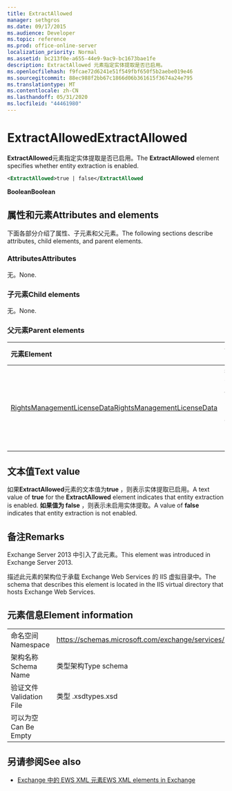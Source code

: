 ```yaml
---
title: ExtractAllowed
manager: sethgros
ms.date: 09/17/2015
ms.audience: Developer
ms.topic: reference
ms.prod: office-online-server
localization_priority: Normal
ms.assetid: bc213f0e-a655-44e9-9ac9-bc1673bae1fe
description: ExtractAllowed 元素指定实体提取是否已启用。
ms.openlocfilehash: f9fcae72d6241e51f549fbf650f5b2aebe019e46
ms.sourcegitcommit: 88ec988f2bb67c1866d06b361615f3674a24e795
ms.translationtype: MT
ms.contentlocale: zh-CN
ms.lasthandoff: 05/31/2020
ms.locfileid: "44461980"
---
```

# <a name="extractallowed"></a><span data-ttu-id="a71c2-103">ExtractAllowed</span><span class="sxs-lookup"><span data-stu-id="a71c2-103">ExtractAllowed</span></span>

<span data-ttu-id="a71c2-104">**ExtractAllowed**元素指定实体提取是否已启用。</span><span class="sxs-lookup"><span data-stu-id="a71c2-104">The **ExtractAllowed** element specifies whether entity extraction is enabled.</span></span> 
  
```XML
<ExtractAllowed>true | false</ExtractAllowed
```

 <span data-ttu-id="a71c2-105">**Boolean**</span><span class="sxs-lookup"><span data-stu-id="a71c2-105">**Boolean**</span></span>
## <a name="attributes-and-elements"></a><span data-ttu-id="a71c2-106">属性和元素</span><span class="sxs-lookup"><span data-stu-id="a71c2-106">Attributes and elements</span></span>

<span data-ttu-id="a71c2-107">下面各部分介绍了属性、子元素和父元素。</span><span class="sxs-lookup"><span data-stu-id="a71c2-107">The following sections describe attributes, child elements, and parent elements.</span></span>
  
### <a name="attributes"></a><span data-ttu-id="a71c2-108">Attributes</span><span class="sxs-lookup"><span data-stu-id="a71c2-108">Attributes</span></span>

<span data-ttu-id="a71c2-109">无。</span><span class="sxs-lookup"><span data-stu-id="a71c2-109">None.</span></span>
  
### <a name="child-elements"></a><span data-ttu-id="a71c2-110">子元素</span><span class="sxs-lookup"><span data-stu-id="a71c2-110">Child elements</span></span>

<span data-ttu-id="a71c2-111">无。</span><span class="sxs-lookup"><span data-stu-id="a71c2-111">None.</span></span>
  
### <a name="parent-elements"></a><span data-ttu-id="a71c2-112">父元素</span><span class="sxs-lookup"><span data-stu-id="a71c2-112">Parent elements</span></span>

|<span data-ttu-id="a71c2-113">**元素**</span><span class="sxs-lookup"><span data-stu-id="a71c2-113">**Element**</span></span>|<span data-ttu-id="a71c2-114">**说明**</span><span class="sxs-lookup"><span data-stu-id="a71c2-114">**Description**</span></span>|
|:-----|:-----|
|[<span data-ttu-id="a71c2-115">RightsManagementLicenseData</span><span class="sxs-lookup"><span data-stu-id="a71c2-115">RightsManagementLicenseData</span></span>](rightsmanagementlicensedata.md) <br/> |<span data-ttu-id="a71c2-116">指定有关权限管理许可证的信息。</span><span class="sxs-lookup"><span data-stu-id="a71c2-116">Specifies information about the rights management license.</span></span>  <br/> |
   
## <a name="text-value"></a><span data-ttu-id="a71c2-117">文本值</span><span class="sxs-lookup"><span data-stu-id="a71c2-117">Text value</span></span>

<span data-ttu-id="a71c2-118">如果**ExtractAllowed**元素的文本值为**true** ，则表示实体提取已启用。</span><span class="sxs-lookup"><span data-stu-id="a71c2-118">A text value of **true** for the **ExtractAllowed** element indicates that entity extraction is enabled.</span></span> <span data-ttu-id="a71c2-119">**如果值为 false** ，则表示未启用实体提取。</span><span class="sxs-lookup"><span data-stu-id="a71c2-119">A value of **false** indicates that entity extraction is not enabled.</span></span> 
  
## <a name="remarks"></a><span data-ttu-id="a71c2-120">备注</span><span class="sxs-lookup"><span data-stu-id="a71c2-120">Remarks</span></span>

<span data-ttu-id="a71c2-121">Exchange Server 2013 中引入了此元素。</span><span class="sxs-lookup"><span data-stu-id="a71c2-121">This element was introduced in Exchange Server 2013.</span></span>
  
<span data-ttu-id="a71c2-122">描述此元素的架构位于承载 Exchange Web Services 的 IIS 虚拟目录中。</span><span class="sxs-lookup"><span data-stu-id="a71c2-122">The schema that describes this element is located in the IIS virtual directory that hosts Exchange Web Services.</span></span>
  
## <a name="element-information"></a><span data-ttu-id="a71c2-123">元素信息</span><span class="sxs-lookup"><span data-stu-id="a71c2-123">Element information</span></span>

|||
|:-----|:-----|
|<span data-ttu-id="a71c2-124">命名空间</span><span class="sxs-lookup"><span data-stu-id="a71c2-124">Namespace</span></span>  <br/> |https://schemas.microsoft.com/exchange/services/2006/types  <br/> |
|<span data-ttu-id="a71c2-125">架构名称</span><span class="sxs-lookup"><span data-stu-id="a71c2-125">Schema Name</span></span>  <br/> |<span data-ttu-id="a71c2-126">类型架构</span><span class="sxs-lookup"><span data-stu-id="a71c2-126">Type schema</span></span>  <br/> |
|<span data-ttu-id="a71c2-127">验证文件</span><span class="sxs-lookup"><span data-stu-id="a71c2-127">Validation File</span></span>  <br/> |<span data-ttu-id="a71c2-128">类型 .xsd</span><span class="sxs-lookup"><span data-stu-id="a71c2-128">types.xsd</span></span>  <br/> |
|<span data-ttu-id="a71c2-129">可以为空</span><span class="sxs-lookup"><span data-stu-id="a71c2-129">Can Be Empty</span></span>  <br/> ||
   
## <a name="see-also"></a><span data-ttu-id="a71c2-130">另请参阅</span><span class="sxs-lookup"><span data-stu-id="a71c2-130">See also</span></span>



- [<span data-ttu-id="a71c2-131">Exchange 中的 EWS XML 元素</span><span class="sxs-lookup"><span data-stu-id="a71c2-131">EWS XML elements in Exchange</span></span>](ews-xml-elements-in-exchange.md)

